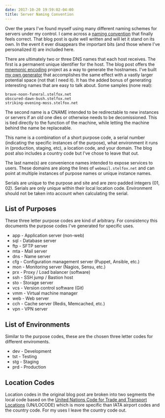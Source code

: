 ```yaml
---
date: 2017-10-20 19:59:02-04:00
title: Server Naming Convention
---
```


Over the years I've found myself using many different naming schemes for
servers under my control. I came across a [naming convention][1] that finally
feels correct. That blog post is quite well written and will let it stand on
its own. In the event it ever disappears the important bits (and those where
I've personalized it) are included here.

There are ultimately two or three DNS names that each host receives. The first
is a permanent unique identifier for the host. The blog post offers the
[mnemonic encoding][2] project as a way to generate the hostnames. I've built
[my own generator][3] that accomplishes the same effect with a vastly larger
potential space (not that I need it). It has the added bonus of generating
interesting names that are easy to talk about. Some samples (none real):

```
brave-noon-funeral.stelfox.net
obscured-dawn-bush.stelfox.net
striking-evening-moss.stelfox.net
```

The second name is a CNAME intended to be redirectable to new instances or
servers if an old one dies or otherwise needs to be decomissioned. This is tied
directly to the function of the machine, while letting the machine behind the
name be replaceable.

This name is a combination of a short purpose code, a serial number (indicating
the specific instances of the purpose), what environment it runs in
(production, staging, etc), a location code, and your domain. The blog post
also includes a country code but I've chose to leave that out.

The last name(s) are convenience names intended to expose services to users.
These domains are along the lines of `webmail.stelfox.net` and can point at
multiple instances of purpose names or unique instance names.

Serials are unique to the purpose and site and are zero padded integers (01,
02). Serials are only unique within their local location code. Environment
should not be taken into account when calculating the serial.

## List of Purposes

These three letter purpose codes are kind of arbitrary. For consistency this
documents the purpose codes I've generated for specific uses.

* app - Application server (non-web)
* sql - Database server
* ftp - SFTP server
* mta - Mail server
* dns - Name server
* cfg - Configuration management server (Puppet, Ansible, etc.)
* mon - Monitoring server (Nagios, Sensu, etc.)
* prx - Proxy / Load balancer (software)
* ssh - SSH jump / Bastion host
* sto - Storage server
* vcs - Version control software (Git)
* vmm - Virtual machine manager
* web - Web server
* cch - Cache server (Redis, Memcached, etc.)
* vpn - VPN server

## List of Environments

Similar to the purpose codes, these are the chosen three letter codes for
different enviroments.

* dev - Development
* tst - Testing
* stg - Staging
* prd - Production

## Location Codes

Location codes in the original blog post are broken into two segments the local
code based on the [United Nations Code for Trade and Transport Locations][4]
(UN/LOCODE) which is more specific than IATA airport codes and the country
code. For my uses I leave the country code out.

[1]: http://mnx.io/blog/a-proper-server-naming-scheme/
[2]: http://web.archive.org/web/20090918202746/http://tothink.com/mnemonic/wordlist.html
[3]: https://github.com/sstelfox/dotfiles/blob/master/bin/server_name_generator
[4]: http://www.unece.org/cefact/locode/service/location.html
